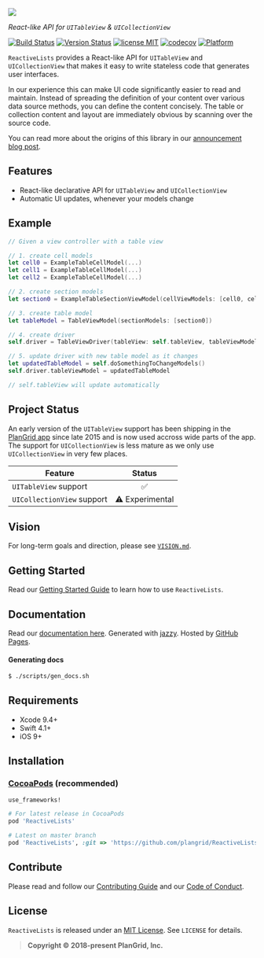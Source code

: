 <img src="https://raw.githubusercontent.com/plangrid/ReactiveLists/master/Resources/logo.png"/>

*React-like API for `UITableView` & `UICollectionView`*

[![Build Status](https://travis-ci.org/plangrid/ReactiveLists.svg?branch=master)](https://travis-ci.org/plangrid/ReactiveLists) [![Version Status](https://img.shields.io/cocoapods/v/ReactiveLists.svg)][podLink] [![license MIT](https://img.shields.io/cocoapods/l/ReactiveLists.svg)][mitLink] [![codecov](https://codecov.io/gh/plangrid/ReactiveLists/branch/master/graph/badge.svg)](https://codecov.io/gh/plangrid/ReactiveLists) [![Platform](https://img.shields.io/cocoapods/p/ReactiveLists.svg)][docsLink]

`ReactiveLists` provides a React-like API for `UITableView` and `UICollectionView` that makes it easy to write stateless code that generates user interfaces.

In our experience this can make UI code significantly easier to read and maintain. Instead of spreading the definition of your content over various data source methods, you can define the content concisely. The table or collection content and layout are immediately obvious by scanning over the source code.

You can read more about the origins of this library in our [announcement blog post](https://medium.com/plangrid-technology/open-sourcing-reactivelists-for-ios-3abdf41b770a).

## Features

- React-like declarative API for `UITableView` and `UICollectionView`
- Automatic UI updates, whenever your models change

## Example

```swift
// Given a view controller with a table view

// 1. create cell models
let cell0 = ExampleTableCellModel(...)
let cell1 = ExampleTableCellModel(...)
let cell2 = ExampleTableCellModel(...)

// 2. create section models
let section0 = ExampleTableSectionViewModel(cellViewModels: [cell0, cell1, cell2])

// 3. create table model
let tableModel = TableViewModel(sectionModels: [section0])

// 4. create driver
self.driver = TableViewDriver(tableView: self.tableView, tableViewModel: tableModel)

// 5. update driver with new table model as it changes
let updatedTableModel = self.doSomethingToChangeModels()
self.driver.tableViewModel = updatedTableModel

// self.tableView will update automatically
```

## Project Status

An early version of  the `UITableView` support has been shipping in the [PlanGrid app](https://itunes.apple.com/us/app/plangrid-construction-software/id498795789?mt=8) since late 2015 and is now used accross wide parts of the app. The support for `UICollectionView` is less mature as we only use `UICollectionView` in very few places.

| Feature                    |     Status      |
| -------------------------- | :-------------: |
| `UITableView` support      |        ✅        |
| `UICollectionView` support | ⚠️ Experimental |

## Vision

For long-term goals and direction, please see [`VISION.md`](https://github.com/plangrid/ReactiveLists/blob/master/Guides/VISION.md).

## Getting Started

Read our [Getting Started Guide](https://github.com/plangrid/ReactiveLists/blob/master/Guides/Getting%20Started.md) to learn how to use `ReactiveLists`.

## Documentation

Read our [documentation here][docsLink]. Generated with [jazzy](https://github.com/realm/jazzy). Hosted by [GitHub Pages](https://pages.github.com).

#### Generating docs

```bash
$ ./scripts/gen_docs.sh
```

## Requirements

* Xcode 9.4+
* Swift 4.1+
* iOS 9+

## Installation

### [CocoaPods](https://cocoapods.org/) (recommended)

```ruby
use_frameworks!

# For latest release in CocoaPods
pod 'ReactiveLists'

# Latest on master branch
pod 'ReactiveLists', :git => 'https://github.com/plangrid/ReactiveLists.git', :branch => 'master'
```

## Contribute

Please read and follow our [Contributing Guide](https://github.com/plangrid/ReactiveLists/blob/master/.github/CONTRIBUTING.md) and our [Code of Conduct](https://github.com/plangrid/ReactiveLists/blob/master/CODE_OF_CONDUCT.md).

## License

`ReactiveLists` is released under an [MIT License][mitLink]. See `LICENSE` for details.

> **Copyright &copy; 2018-present PlanGrid, Inc.**

[docsLink]:https://plangrid.github.io/ReactiveLists
[podLink]:https://cocoapods.org/pods/ReactiveLists
[mitLink]:https://opensource.org/licenses/MIT
